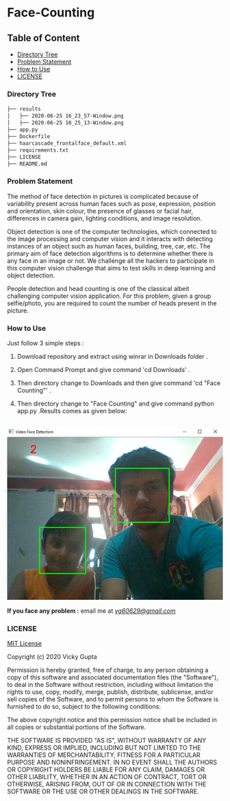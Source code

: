 # Face-Counting

## Table of Content
  * [Directory Tree](#directory-tree)
  * [Problem Statement](#problem-statement)
  * [How to Use](#how-to-use)
  * [LICENSE](#license)
  
  ### Directory Tree

```
├── results
│   ├── 2020-06-25 16_23_57-Window.png
│   ├── 2020-06-25 16_25_13-Window.png
├── app.py
├── Dockerfile
├── haarcascade_frontalface_default.xml
├── requirements.txt
├── LICENSE
├── README.md
```

### Problem Statement

The method of face detection in pictures is complicated because of variability present across human faces such as pose, expression, position and orientation, skin colour, the presence of glasses or facial hair, differences in camera gain, lighting conditions, and image resolution.

Object detection is one of the computer technologies, which connected to the image processing and computer vision and it interacts with detecting instances of an object such as human faces, building, tree, car, etc. The primary aim of face detection algorithms is to determine whether there is any face in an image or not. We challenge all the hackers to participate in this computer vision challenge that aims to test skills in deep learning and object detection.

People detection and head counting is one of the classical albeit challenging computer vision application. For this problem, given a group selfie/photo, you are required to count the number of heads present in the picture.

### How to Use

Just follow 3 simple steps :

1. Download repository and extract using winrar in Downloads folder .<br>

2. Open Command Prompt and give command 'cd Downloads' . <br>

3. Then directory change to Downloads and then give command 'cd "Face Counting"'  .<br>

4. Then directory change to "Face Counting" and give command python app.py .Results comes as given below: <br><br>

![](https://github.com/vicky60629/Face-Counting/blob/master/results/2020-06-25%2016_23_57-Window.png)<br>

**If you face any problem :** email me at *vg60629@gmail.com*

### LICENSE

[MIT License](https://github.com/vicky60629/Face-Counting/blob/master/LICENSE)

Copyright (c) 2020 Vicky Gupta

Permission is hereby granted, free of charge, to any person obtaining a copy
of this software and associated documentation files (the "Software"), to deal
in the Software without restriction, including without limitation the rights
to use, copy, modify, merge, publish, distribute, sublicense, and/or sell
copies of the Software, and to permit persons to whom the Software is
furnished to do so, subject to the following conditions:

The above copyright notice and this permission notice shall be included in all
copies or substantial portions of the Software.

THE SOFTWARE IS PROVIDED "AS IS", WITHOUT WARRANTY OF ANY KIND, EXPRESS OR
IMPLIED, INCLUDING BUT NOT LIMITED TO THE WARRANTIES OF MERCHANTABILITY,
FITNESS FOR A PARTICULAR PURPOSE AND NONINFRINGEMENT. IN NO EVENT SHALL THE
AUTHORS OR COPYRIGHT HOLDERS BE LIABLE FOR ANY CLAIM, DAMAGES OR OTHER
LIABILITY, WHETHER IN AN ACTION OF CONTRACT, TORT OR OTHERWISE, ARISING FROM,
OUT OF OR IN CONNECTION WITH THE SOFTWARE OR THE USE OR OTHER DEALINGS IN THE
SOFTWARE.

